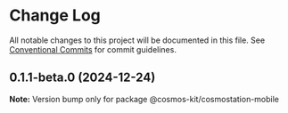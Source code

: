 # Change Log

All notable changes to this project will be documented in this file.
See [Conventional Commits](https://conventionalcommits.org) for commit guidelines.

## 0.1.1-beta.0 (2024-12-24)

**Note:** Version bump only for package @cosmos-kit/cosmostation-mobile
